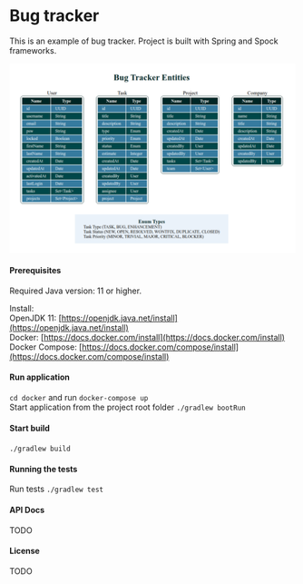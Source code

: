 # Bug tracker
This is an example of bug tracker. Project is built with Spring and Spock frameworks.

![Bug Tracker Entities](/src/main/resources/docs/bug-tracker-entities.png)

#### Prerequisites
Required Java version: 11 or higher. 
 
Install:  
OpenJDK 11: [https://openjdk.java.net/install](https://openjdk.java.net/install)  
Docker: [https://docs.docker.com/install](https://docs.docker.com/install)  
Docker Compose: [https://docs.docker.com/compose/install](https://docs.docker.com/compose/install) 

#### Run application  
`cd docker` and run `docker-compose up`  
Start application from the project root folder `./gradlew bootRun`

#### Start build 
`./gradlew build`

#### Running the tests   
Run tests `./gradlew test`

#### API Docs
TODO

#### License
TODO
